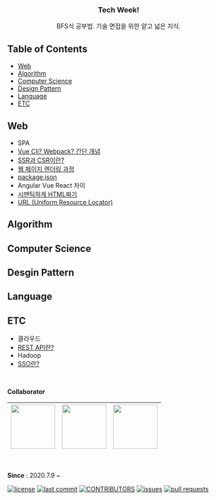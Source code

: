 <h3 align="center">Tech Week!</h3>
<p align="center">
  BFS식 공부법. 기술 면접을 위한 얕고 넓은 지식.
</p>

## Table of Contents
- [Web](#web)
- [Algorithm](#algorithm)
- [Computer Science](#computer-science)
- [Design Pattern](#desgin-pattern)
- [Language](#language)
- [ETC](#etc)

## Web
- SPA
- [Vue Cli? Webpack? 간단 개념](https://hceaan.tistory.com/41)
- [SSR과 CSR이란?](https://n-square.tistory.com/40)
- [웹 페이지 렌더링 과정](https://blog.naver.com/dodi258/222038685105)
- [package.json](https://hceaan.tistory.com/42)
- Angular Vue React 차이
- [시맨틱하게 HTML짜기](https://hceaan.tistory.com/46)
- [URL (Uniform Resource Locator)](https://blog.naver.com/dodi258/222050170738)

## Algorithm

## Computer Science

## Desgin Pattern

## Language

## ETC
- 클라우드
- [REST API란?](https://n-square.tistory.com/38)
- Hadoop
- [SSO란?](https://n-square.tistory.com/46)


<br>

**Collaborator**

| [<img src="https://avatars1.githubusercontent.com/u/26876591?s=460&u=eccd58fd1bb71d539e24259ed0224bc166a7c7f1&v=4" width="100">](https://github.com/Haeeeun)| [<img src="https://avatars1.githubusercontent.com/u/55937575?s=460&u=1b566258db4581ba708c68b2b78bac4e676bf147&v=4" width="100">](https://github.com/dodi258) | [<img src="https://avatars1.githubusercontent.com/u/26589915?s=460&u=1a6a2709e92e99b5b5868f741493b08c91dea686&v=4" width="100">](https://github.com/Seungyeon-Lee) |
| :-----------------------------------: | :---------------------------------------: | :-------------------------------------: |

<br>

**Since** : 2020.7.9 ~


[![license](https://img.shields.io/github/license/Haeeeun/techWeek?style=flat-square)](https://github.com/Haeeeun/techWeek)
[![last commit](https://img.shields.io/github/last-commit/Haeeeun/techWeek?style=flat-square)](https://github.com/Haeeeun/techWeek)
[![CONTRIBUTORS](https://img.shields.io/github/contributors/Haeeeun/techWeek?style=flat-square)](https://github.com/Haeeeun/techWeek/graphs/contributors)
[![issues](https://img.shields.io/github/issues/Haeeeun/techWeek?style=flat-square)](https://github.com/Haeeeun/techWeek/issues)
[![pull requests](https://img.shields.io/github/issues-pr/Haeeeun/techWeek?style=flat-square)](https://github.com/Haeeeun/techWeek/pulls)
</div>
